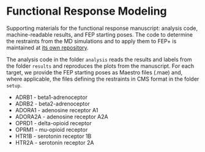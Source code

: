 # Functional Response Modeling

Supporting materials for the functional response manuscript: analysis code, machine-readable results, and FEP starting poses. The code to determine the restraints from the MD simulations and to apply them to FEP+ is maintained at [its own repository](https://github.com/schrodinger/fep-restraints).

The analysis code in the folder `analysis` reads the results and labels from the folder `results` and reproduces the plots from the manuscript.
For each target, we provide the FEP starting poses as Maestro files (.mae) and, where applicable, the files defining the restraints in CMS format in the folder `setup`.

- ADRB1 - beta1-adrenoceptor
- ADRB2 - beta2-adrenoceptor
- ADORA1 - adenosine receptor A1
- ADORA2A - adenosine receptor A2A
- OPRD1 - delta-opioid receptor
- OPRM1 - mu-opioid receptor
- HTR1B - serotonin receptor 1B
- HTR2A - serotonin receptor 2A
